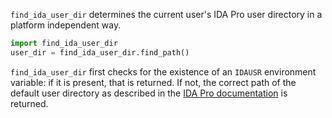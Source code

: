 `find_ida_user_dir` determines the current user's IDA Pro user directory in a platform independent way.

```python
import find_ida_user_dir
user_dir = find_ida_user_dir.find_path()
```

`find_ida_user_dir` first checks for the existence of an `IDAUSR` environment variable: if it is present, that is returned. If not, the correct path of the default user directory as described in the [IDA Pro documentation](https://www.hex-rays.com/products/ida/support/idadoc/1375.shtml) is returned.